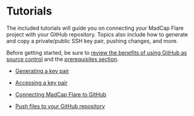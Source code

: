 <?xml version="1.0" encoding="utf-8"?>
<html xmlns:MadCap="http://www.madcapsoftware.com/Schemas/MadCap.xsd">
    <head>
    </head>
    <body>
        <h1>Tutorials</h1>
        <p>The included tutorials will guide you on connecting your MadCap Flare project with your GitHub repository. Topics also include how to generate and copy a private/public SSH key pair, pushing changes, and more. </p>
        <p>Before getting started, be sure to <a href="https://github.com/mcmillanpl/tutorial-connecting-madcap-github/blob/master/Content/1-Introduction-Topics/Benefits-using-git-source-control.md">review the benefits of using GitHub as source control</a> and the <a href="https://github.com/mcmillanpl/tutorial-connecting-madcap-github/blob/master/Content/1-Introduction-Topics/Prerequisites.md">prerequisites section</a>. </p>
        <ul>
            <li>
                <p><a href="https://github.com/mcmillanpl/tutorial-connecting-madcap-github/blob/master/Content/2-Tutorials-Topics/2-generate-key-pairs.md">Generating a key pair</a>
                </p>
            </li>
            <li>
                <p><a href="Accessing-keys.htm">Accessing a key pair</a>
                </p>
            </li>
            <li>
                <p><a href="https://github.com/mcmillanpl/tutorial-connecting-madcap-github/blob/master/Content/2-Tutorials-Topics/4-connect-madcapto-git.md">Connecting MadCap Flare to GitHub</a>
                </p>
            </li>
            <li>
                <p><a href="https://github.com/mcmillanpl/tutorial-connecting-madcap-github/blob/master/Content/2-Tutorials-Topics/6-push-changes.md">Push files to  your GitHub repository</a>
                </p>
            </li>
        </ul>
    </body>
</html>
